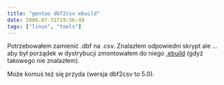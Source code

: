 ```yaml
---
title: "gentoo dbf2csv ebuild"
date: 2006-07-31T19:56:49
tags: ["linux", "tools"]
---
```

Potrzebowałem zamienić .dbf na .csv. Znalazłem odpowiedni skrypt ale ... aby był porządek w dystrybucji zmontowałem do niego <a href="/files/portage/app-text/dbf2csv/dbf2csv-5.0.ebuild">.ebuild</a> (gdyż takowego nie znalazłem).

Może komuś też się przyda (wersja dbf2csv to 5.0).
